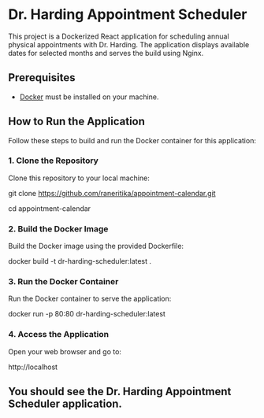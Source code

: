 # Dr. Harding Appointment Scheduler

This project is a Dockerized React application for scheduling annual physical appointments with Dr. Harding. The application displays available dates for selected months and serves the build using Nginx.

## Prerequisites

- [Docker](https://www.docker.com/get-started) must be installed on your machine.

## How to Run the Application

Follow these steps to build and run the Docker container for this application:

### 1. Clone the Repository

Clone this repository to your local machine:

git clone https://github.com/raneritika/appointment-calendar.git

cd appointment-calendar


### 2. Build the Docker Image

Build the Docker image using the provided Dockerfile:

docker build -t dr-harding-scheduler:latest .

### 3. Run the Docker Container

Run the Docker container to serve the application:

docker run -p 80:80 dr-harding-scheduler:latest

### 4. Access the Application

Open your web browser and go to:

http://localhost

## You should see the Dr. Harding Appointment Scheduler application.



